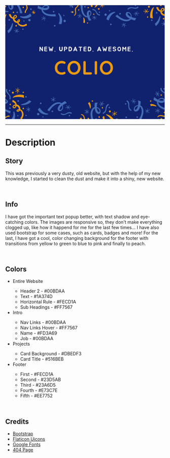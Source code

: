 <img src="./img/Colio.png" alt="Colio" />
<hr />
<h1>Description</h1>
<h2>Story</h4>
<p>This was previously a very dusty, old website, but with the help of my new knowledge, I started to clean the dust and make it into a shiny, new website.</p>
<br>
<h2>Info</h2>
<p>I have got the important text popup better, with text shadow and eye-catching colors. The images are responsive so, they don't make everything clogged up, like how it happend for me for the last few times... I have also used bootstrap for some cases, such as cards, badges and more! For the last, I have got a cool, color changing background for the footer with transitions from yellow to green to blue to pink and finally to peach.</p>
<br>
<h2>Colors</h2>
<ul>
    <li>Entire Website</li>
        <ul>
            <li>Header 2 - #00BDAA</li>
            <li>Text - #1A374D</li>
            <li>Horizontal Rule - #FECD1A</li>
            <li>Sub Headings - #FF7567</li>
        </ul>
    <li>Intro</li>
        <ul>
            <li>Nav Links - #00BDAA</li>
            <li>Nav Links Hover - #FF7567</li>
            <li>Name - #FD3A69</li>
            <li>Job - #00BDAA</li>
        </ul>
    <li>Projects</li>
        <ul>
            <li>Card Background - #DBEDF3</li>
            <li>Card Title - #516BEB</li>
        </ul>
    <li>Footer</li>
        <ul>
            <li>First - #FECD1A</li>
            <li>Second - #23D5AB</li>
            <li>Third - #23A6D5</li>
            <li>Fourth - #E73C7E</li>
            <li>Fifth - #EE7752</li>
        </ul>
</ul>
<br>
<h2>Credits</h2>
<ul>
    <li><a href="https://www.getbootstrap.com/">Bootstrap</a></li>
    <li><a href="https://www.flaticon.com/uicons">Flaticon Uicons</a></li>
    <li><a href="https://fonts.google.com/">Google Fonts</a></li>
    <li><a href="https://codepen.io/SusCasasola/pen/mLREVP">404 Page</a></li>
</ul>
